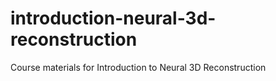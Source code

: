 # introduction-neural-3d-reconstruction
Course materials for Introduction to Neural 3D Reconstruction
